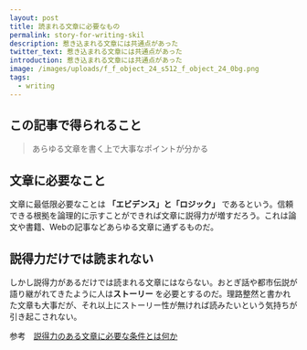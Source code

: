```yaml
---
layout: post
title: 読まれる文章に必要なもの
permalink: story-for-writing-skil
description: 惹き込まれる文章には共通点があった
twitter_text: 惹き込まれる文章には共通点があった
introduction: 惹き込まれる文章には共通点があった
image: /images/uploads/f_f_object_24_s512_f_object_24_0bg.png
tags:
  - writing
---
```

## この記事で得られること

> あらゆる文章を書く上で大事なポイントが分かる

## 文章に必要なこと

文章に最低限必要なことは **「エビデンス」と「ロジック」** であるという。信頼できる根拠を論理的に示すことができれば文章に説得力が増すだろう。これは論文や書籍、Webの記事などあらゆる文章に通ずるものだ。

## 説得力だけでは読まれない

しかし説得力があるだけでは読まれる文章にはならない。おとぎ話や都市伝説が語り継がれてきたように人は**ストーリー** を必要とするのだ。理路整然と書かれた文章も大事だが、それ以上にストーリー性が無ければ読みたいという気持ちが引き起こされない。

参考　[説得力のある文章に必要な条件とは何か](https://blog.tinect.jp/?p=52800)

